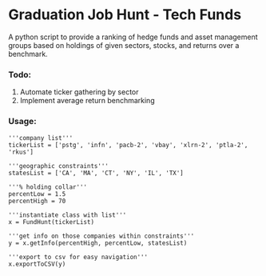 # Graduation Job Hunt - Tech Funds
A python script to provide a ranking of hedge funds and asset management groups based on holdings of given sectors, stocks, and returns over a benchmark.

### Todo:
1. Automate ticker gathering by sector
2. Implement average return benchmarking

### Usage:
```
'''company list'''
tickerList = ['pstg', 'infn', 'pacb-2', 'vbay', 'xlrn-2', 'ptla-2', 'rkus']

'''geographic constraints'''
statesList = ['CA', 'MA', 'CT', 'NY', 'IL', 'TX']

'''% holding collar'''
percentLow = 1.5
percentHigh = 70

'''instantiate class with list'''
x = FundHunt(tickerList)

'''get info on those companies within constraints'''
y = x.getInfo(percentHigh, percentLow, statesList)

'''export to csv for easy navigation'''
x.exportToCSV(y)
```
